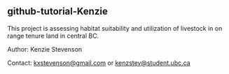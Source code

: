 ## github-tutorial-Kenzie
This project is assessing habitat suitability and utilization of livestock in on range tenure land in central BC.

Author: Kenzie Stevenson

Contact: kxstevenson@gmail.com or kenzstev@student.ubc.ca

